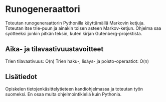 # Runogeneraattori

Toteutan runogeneraattorin Pythonilla käyttämällä Markovin ketjuja. Toteutan itse trie-puun ja ainakin
toisen asteen Markov-ketjun. Ohjelma saa syötteeksi jonkin pitkän teksin, kuten kirjan Gutenberg-projektista.

## Aika- ja tilavaativuustavoitteet
Trien tilavaativuus: O(n)
Trien haku-, lisäys- ja poisto-operaatiot: O(n)

## Lisätiedot
Opiskelen tietojenkäsittelytieteen kandiohjelmassa ja toteutan työn suomeksi. En osaa muita ohjelmointikieliä kuin Pythonia.
